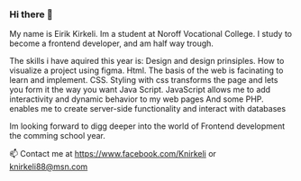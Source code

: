 ### Hi there 👋

My name is Eirik Kirkeli. Im a student at Noroff Vocational College.
I study to become a frontend developer, and am half way trough.

The skills i have aquired this year is:
Design and design prinsiples. How to visualize a project using figma.
Html. The basis of the web is facinating to learn and implement.
CSS. Styling with css transforms the page and lets you form it the way you want
Java Script. JavaScript allows me to add interactivity and dynamic behavior to my web pages
And some PHP. enables me to create server-side functionality and interact with databases

Im looking forward to digg deeper into the world of Frontend development the comming school year.

📫 Contact me at https://www.facebook.com/Knirkeli or knirkeli88@msn.com

